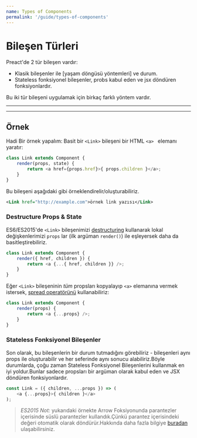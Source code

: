 ```yaml
---
name: Types of Components
permalink: '/guide/types-of-components'
---
```


# Bileşen Türleri

Preact'de 2 tür bileşen vardır:

- Klasik bileşenler ile [yaşam döngüsü yöntemleri] ve durum.
- Stateless fonksiyonel bileşenler, probs kabul eden ve jsx döndüren fonksiyonlardır.

Bu iki tür bileşeni uygulamak için birkaç farklı yöntem vardır.

---

<toc></toc>

---

## Örnek

Hadi Bir örnek yapalım: Basit bir `<Link>` bileşeni bir HTML `<a> ` elemanı yaratır:

```js
class Link extends Component {
	render(props, state) {
		return <a href={props.href}>{ props.children }</a>;
	}
}
```

Bu bileşeni aşağıdaki gibi örneklendirelir/oluşturabiliriz.
```xml
<Link href="http://example.com">örnek link yazısı</Link>
```


### Destructure Props & State

ES6/ES2015'de `<Link>` bileşenimizi [destructuring](https://github.com/lukehoban/es6features#destructuring) kullanarak lokal değişkenlerimizi `props` lar (ilk argüman `render()`) ile eşleyersek daha da basitleştirebiliriz.
```js
class Link extends Component {
	render({ href, children }) {
		return <a {...{ href, children }} />;
	}
}
```

Eğer `<Link>` bileşeninin _tüm_ propsları kopyalayıp `<a>` elemanına vermek istersek, [spread operatörünü](https://developer.mozilla.org/en-US/docs/Web/JavaScript/Reference/Operators/Spread_operator) kullanabiliriz:

```js
class Link extends Component {
	render(props) {
		return <a {...props} />;
	}
}
```


### Stateless Fonksiyonel Bileşenler

Son olarak, bu bileşenlerin bir durum tutmadığını görebiliriz - bileşenleri aynı props ile oluşturabilir ve her seferinde aynı sonucu alabiliriz.Böyle durumlarda, çoğu zaman Stateless Fonksiyonel Bileşenlerini kullanmak en iyi yoldur.Bunlar sadece propsları bir argüman olarak kabul eden ve JSX döndüren fonksiyonlardır.

```js
const Link = ({ children, ...props }) => (
	<a {...props}>{ children }</a>
);
```

> *ES2015 Not:* yukarıdaki örnekte Arrow Foksiyonunda parantezler içerisinde süslü parantezler kullandık.Çünkü parantez içerisindeki değeri otomatik olarak döndürür.Hakkında daha fazla bilgiye [buradan](https://github.com/lukehoban/es6features#arrows) ulaşabilirsiniz.
